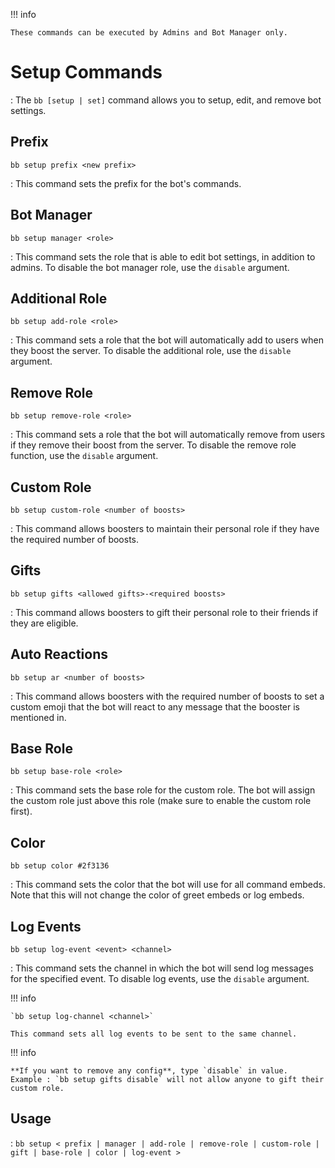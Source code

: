 !!! info
    
    These commands can be executed by Admins and Bot Manager only.

# Setup Commands

:   The `bb [setup | set]` command allows you to setup, edit, and remove bot settings.

## Prefix

`bb setup prefix <new prefix>`

:   This command sets the prefix for the bot's commands.

## Bot Manager

`bb setup manager <role>`

:   This command sets the role that is able to edit bot settings, in addition to admins. To disable the bot manager role, use the `disable` argument.

## Additional Role

`bb setup add-role <role>`

:   This command sets a role that the bot will automatically add to users when they boost the server. To disable the additional role, use the `disable` argument.

## Remove Role

`bb setup remove-role <role>`

:   This command sets a role that the bot will automatically remove from users if they remove their boost from the server. To disable the remove role function, use the `disable` argument.

## Custom Role

`bb setup custom-role <number of boosts>`

:   This command allows boosters to maintain their personal role if they have the required number of boosts.

## Gifts

`bb setup gifts <allowed gifts>-<required boosts>`

:   This command allows boosters to gift their personal role to their friends if they are eligible.

## Auto Reactions

`bb setup ar <number of boosts>`

:   This command allows boosters with the required number of boosts to set a custom emoji that the bot will react to any message that the booster is mentioned in.

## Base Role

`bb setup base-role <role>`

:   This command sets the base role for the custom role. The bot will assign the custom role just above this role (make sure to enable the custom role first).

## Color

`bb setup color #2f3136`

:   This command sets the color that the bot will use for all command embeds. Note that this will not change the color of greet embeds or log embeds.

## Log Events

`bb setup log-event <event> <channel>`

:   This command sets the channel in which the bot will send log messages for the specified event. To disable log events, use the `disable` argument.

!!! info

    `bb setup log-channel <channel>`

    This command sets all log events to be sent to the same channel.

!!! info
    
    **If you want to remove any config**, type `disable` in value.
    Example : `bb setup gifts disable` will not allow anyone to gift their custom role.

## Usage

:   `bb setup < prefix | manager | add-role | remove-role | custom-role | gift | base-role | color | log-event >`

